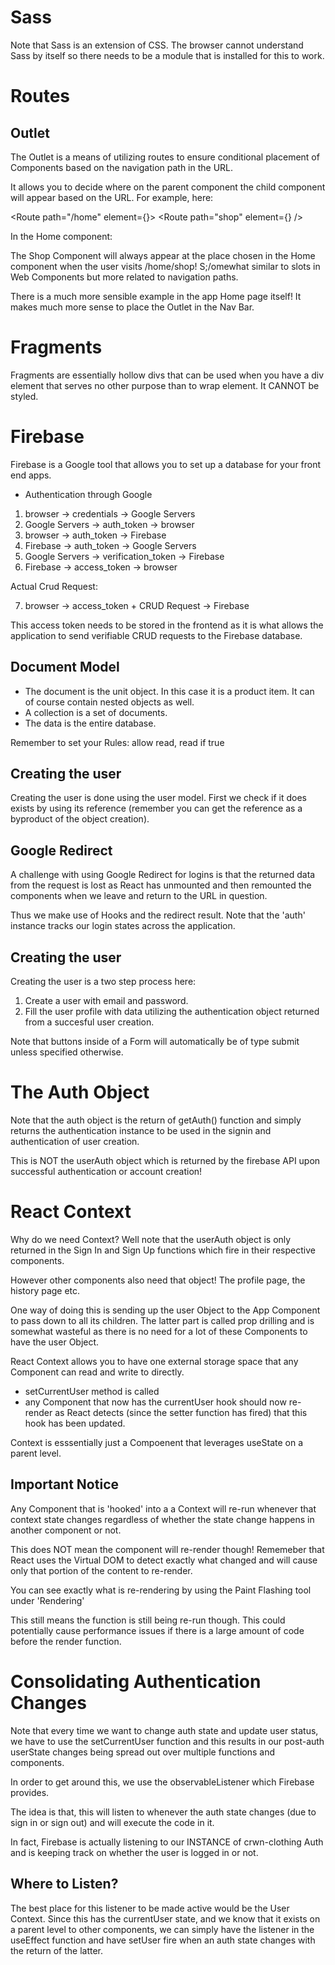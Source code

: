 # Sass

Note that Sass is an extension of CSS. The browser cannot understand Sass by itself so there needs to be a module that is installed for this to work. 

# Routes

## Outlet

The Outlet is a means of utilizing routes to ensure conditional placement of Components based on the navigation path in the URL. 

It allows you to decide where on the parent component the child component will appear based on the URL. For example, here:

<Route path="/home" element={<Home />}>
    <Route path="shop" element={<Shop />} />
</Route>

In the Home component:

<div>
    <Outlet />
    <Directory categories={categories} />
</div>

The Shop Component will always appear at the place chosen in the Home component when the user visits /home/shop! S;/omewhat similar to slots in Web Components but more related to navigation paths. 

There is a much more sensible example in the app Home page itself! It makes much more sense to place the Outlet in the Nav Bar. 

# Fragments

Fragments are essentially hollow divs that can be used when you have a div element that serves no other purpose than to wrap element. It CANNOT be styled. 

# Firebase

Firebase is a Google tool that allows you to set up a database for your front end apps. 

- Authentication through Google

1. browser -> credentials -> Google Servers
2. Google Servers -> auth_token -> browser
3. browser -> auth_token -> Firebase
4. Firebase -> auth_token -> Google Servers
5. Google Servers -> verification_token -> Firebase
6. Firebase -> access_token -> browser

Actual Crud Request:

7. browser -> access_token + CRUD Request -> Firebase

This access token needs to be stored in the frontend as it is what allows the application to send verifiable CRUD requests to the Firebase database. 

## Document Model

- The document is the unit object. In this case it is a product item. It can of course contain nested objects as well. 
- A collection is a set of documents. 
- The data is the entire database. 

Remember to set your Rules: allow read, read if true

## Creating the user

Creating the user is done using the user model. First we check if it does exists by using its reference (remember you can get the reference as a byproduct of the object creation). 

## Google Redirect

A challenge with using Google Redirect for logins is that the returned data from the request is lost as React has unmounted and then remounted the components when we leave and return to the URL in question. 

Thus we make use of Hooks and the redirect result. Note that the 'auth' instance tracks our login states across the application. 

<script>
import { useEffect } from "react";
import { getRedirectResult } from "firebase/auth";

  // HOOKS
  useEffect(() => {
    const getRedirect = async () => {
      const response = await getRedirectResult(auth);
      if (response) {
        const userDocRef = await createUserDocumentFromAuth(response.user);
      }
    };
    getRedirect();
  }, []);
</script>

## Creating the user

Creating the user is a two step process here:

1. Create a user with email and password.
2. Fill the user profile with data utilizing the authentication object returned from a succesful user creation. 


Note that buttons inside of a Form will automatically be of type submit unless specified otherwise. 

# The Auth Object

Note that the auth object is the return of getAuth() function and simply returns the authentication instance to be used in the signin and authentication of user creation. 

This is NOT the userAuth object which is returned by the firebase API upon successful authentication or account creation!

# React Context

Why do we need Context? Well note that the userAuth object is only returned in the Sign In and Sign Up functions which fire in their respective components. 

However other components also need that object! The profile page, the history page etc. 

One way of doing this is sending up the user Object to the App Component to pass down to all its children. The latter part is called prop drilling and is somewhat wasteful as there is no need for a lot of these Components to have the user Object. 

React Context allows you to have one external storage space that any Component can read and write to directly. 

- setCurrentUser method is called
- any Component that now has the currentUser hook should now re-render as React detects (since the setter function has fired) that this hook has been updated.  

Context is esssentially just a Compoenent that leverages useState on a parent level. 

## Important Notice

Any Component that is 'hooked' into a a Context will re-run whenever that context state changes regardless of whether the state change happens in another component or not.

This does NOT mean the component will re-render though! Rememeber that React uses the Virtual DOM to detect exactly what changed and will cause only that portion of the content to re-render. 

You can see exactly what is re-rendering by using the Paint Flashing tool under 'Rendering'

This still means the function is still being re-run though. This could potentially cause performance issues if there is a large amount of code before the render function. 

# Consolidating Authentication Changes

Note that every time we want to change auth state and update user status, we have to use the setCurrentUser function and this results in our post-auth userState changes being spread out over multiple functions and components. 

In order to get around this, we use the observableListener which Firebase provides. 

The idea is that, this will listen to whenever the auth state changes (due to sign in or sign out) and will execute the code in it. 

In fact, Firebase is actually listening to our INSTANCE of crwn-clothing Auth and is keeping track on whether the user is logged in or not. 

## Where to Listen?

The best place for this listener to be made active would be the User Context. Since this has the currentUser state, and we know that it exists on a parent level to other components, we can simply have the listener in the useEffect function and have setUser fire when an auth state changes with the return of the latter. 

